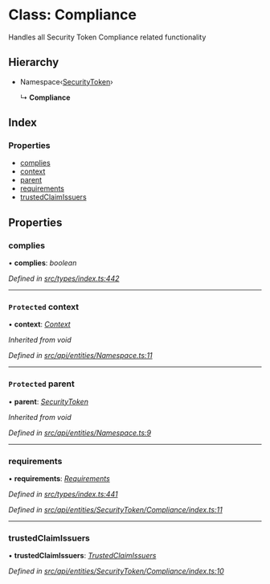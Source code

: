 # Class: Compliance

Handles all Security Token Compliance related functionality

## Hierarchy

* Namespace‹[SecurityToken](securitytoken.md)›

  ↳ **Compliance**

## Index

### Properties

* [complies](compliance.md#complies)
* [context](compliance.md#protected-context)
* [parent](compliance.md#protected-parent)
* [requirements](compliance.md#requirements)
* [trustedClaimIssuers](compliance.md#trustedclaimissuers)

## Properties

###  complies

• **complies**: *boolean*

*Defined in [src/types/index.ts:442](https://github.com/PolymathNetwork/polymesh-sdk/blob/23062de4/src/types/index.ts#L442)*

___

### `Protected` context

• **context**: *[Context](context.md)*

*Inherited from void*

*Defined in [src/api/entities/Namespace.ts:11](https://github.com/PolymathNetwork/polymesh-sdk/blob/23062de4/src/api/entities/Namespace.ts#L11)*

___

### `Protected` parent

• **parent**: *[SecurityToken](securitytoken.md)*

*Inherited from void*

*Defined in [src/api/entities/Namespace.ts:9](https://github.com/PolymathNetwork/polymesh-sdk/blob/23062de4/src/api/entities/Namespace.ts#L9)*

___

###  requirements

• **requirements**: *[Requirements](requirements.md)*

*Defined in [src/types/index.ts:441](https://github.com/PolymathNetwork/polymesh-sdk/blob/23062de4/src/types/index.ts#L441)*

*Defined in [src/api/entities/SecurityToken/Compliance/index.ts:11](https://github.com/PolymathNetwork/polymesh-sdk/blob/23062de4/src/api/entities/SecurityToken/Compliance/index.ts#L11)*

___

###  trustedClaimIssuers

• **trustedClaimIssuers**: *[TrustedClaimIssuers](trustedclaimissuers.md)*

*Defined in [src/api/entities/SecurityToken/Compliance/index.ts:10](https://github.com/PolymathNetwork/polymesh-sdk/blob/23062de4/src/api/entities/SecurityToken/Compliance/index.ts#L10)*

